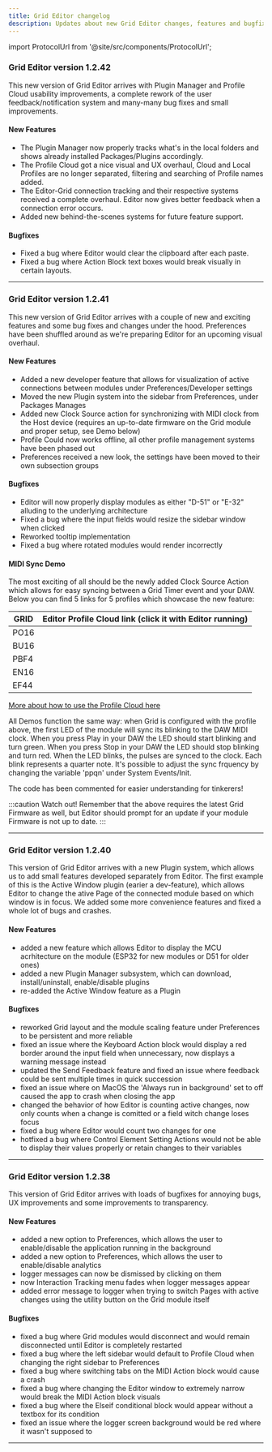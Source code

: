 ```yaml
---
title: Grid Editor changelog
description: Updates about new Grid Editor changes, features and bugfixes
---
```



import ProtocolUrl from '@site/src/components/ProtocolUrl';

### Grid Editor version 1.2.42

This new version of Grid Editor arrives with Plugin Manager and Profile Cloud usability improvements, a complete rework of the user feedback/notification system and many-many bug fixes and small improvements.  

#### New Features
- The Plugin Manager now properly tracks what's in the local folders and shows already installed Packages/Plugins accordingly.
- The Profile Cloud got a nice visual and UX overhaul, Cloud and Local Profiles are no longer separated, filtering and searching of Profile names added.
- The Editor-Grid connection tracking and their respective systems received a complete overhaul. Editor now gives better feedback when a connection error occurs.
- Added new behind-the-scenes systems for future feature support.

#### Bugfixes
- Fixed a bug where Editor would clear the clipboard after each paste.
- Fixed a bug where Action Block text boxes would break visually in certain layouts.








---


### Grid Editor version 1.2.41

This new version of Grid Editor arrives with a couple of new and exciting features and some bug fixes and changes under the hood. Preferences have been shuffled around as we're preparing Editor for an upcoming visual overhaul.

#### New Features
- Added a new developer feature that allows for visualization of active connections between modules under Preferences/Developer settings
- Moved the new Plugin system into the sidebar from Preferences, under Packages Manages
- Added new Clock Source action for synchronizing with MIDI clock from the Host device (requires an up-to-date firmware on the Grid module and proper setup, see Demo below)
- Profile Could now works offline, all other profile management systems have been phased out
- Preferences received a new look, the settings have been moved to their own subsection groups


#### Bugfixes
- Editor will now properly display modules as either "D-51" or "E-32" alluding to the underlying architecture
- Fixed a bug where the input fields would resize the sidebar window when clicked
- Reworked tooltip implementation
- Fixed a bug where rotated modules would render incorrectly


#### MIDI Sync Demo

The most exciting of all should be the newly added Clock Source Action which allows for easy syncing between a Grid Timer event and your DAW. Below you can find 5 links for 5 profiles which showcase the new feature:

<div style={{margin: '2em'}}>

| GRID | Editor Profile Cloud link (click it with Editor running)|
| ---- | ---------- |
| PO16 | <ProtocolUrl title="MIDI Sync Demo" protocolUrl="grid-editor://?profile-link=q8UZFp8iVXDXHQoKWKM3"/>  |
| BU16 | <ProtocolUrl title="MIDI Sync Demo" protocolUrl="grid-editor://?profile-link=ZJWuoN2CVC4GimzV2Ddc"/>  |
| PBF4 | <ProtocolUrl title="MIDI Sync Demo" protocolUrl="grid-editor://?profile-link=WbDCNOeOQT09ulnAHw2s"/>  |
| EN16 | <ProtocolUrl title="MIDI Sync Demo" protocolUrl="grid-editor://?profile-link=HTq8ZSkvFJKehvv7gOFU"/>  |
| EF44 | <ProtocolUrl title="MIDI Sync Demo" protocolUrl="grid-editor://?profile-link=ZaDqnPkLbMkWR9G4vu3m"/>  |

</div>

[More about how to use the Profile Cloud here](/docs/guides/guide/cloud.md)

All Demos function the same way: when Grid is configured with the profile above, the  first LED of the module will sync its blinking to the DAW MIDI clock.
When you press Play in your DAW the LED should start blinking and turn green.
When you press Stop in your DAW the LED should stop blinking and turn red.
When the LED blinks, the pulses are synced to the clock. Each blink represents a quarter note.
It's possible to adjust the sync frquency by changing the variable 'ppqn' under System Events/Init.

The code has been commented for easier understanding for tinkerers! 

:::caution Watch out!
Remember that the above requires the latest Grid Firmware as well, but Editor should prompt for an update if your module Firmware is not up to date.
:::



---

### Grid Editor version 1.2.40

This version of Grid Editor arrives with a new Plugin system, which allows us to add small features developed separately from Editor. The first example of this is the Active Window plugin (earier a dev-feature), which allows Editor to change the ative Page of the connected module based on which window is in focus.
We added some more convenience features and fixed a whole lot of bugs and crashes.


#### New Features
- added a new feature which allows Editor to display the MCU acrhitecture on the module (ESP32 for new modules or D51 for older ones)
- added a new Plugin Manager subsystem, which can download, install/uninstall, enable/disable plugins
- re-added the Active Window feature as a Plugin


#### Bugfixes
- reworked Grid layout and the module scaling feature under Preferences to be persistent and more reliable
- fixed an issue where the Keyboard Action block would display a red border around the input field when unnecessary, now displays a warning message instead
- updated the Send Feedback feature and fixed an issue where feedback could be sent multiple times in quick succession
- fixed an issue where on MacOS the 'Always run in background' set to off caused the app to crash when closing the app
- changed the behavior of how Editor is counting active changes, now only counts when a change is comitted or a field witch change loses focus
- fixed a bug where Editor would count two changes for one
- hotfixed a bug where Control Element Setting Actions would not be able to display their values properly or retain changes to their variables

---

### Grid Editor version 1.2.38

This version of Grid Editor arrives with loads of bugfixes for annoying bugs, UX improvements and some improvements to transparency.


#### New Features
- added a new option to Preferences, which allows the user to enable/disable the application running in the background
- added a new option to Preferences, which allows the user to enable/disable analytics
- logger messages can now be dismissed by clicking on them
- now Interaction Tracking menu fades when logger messages appear
- added error message to logger when trying to switch Pages with active changes using the utility button on the Grid module itself


#### Bugfixes
- fixed a bug where Grid modules would disconnect and would remain disconnected until Editor is completely restarted
- fixed a bug where the left sidebar would default to Profile Cloud when changing the right sidebar to Preferences
- fixed a bug where switching tabs on the MIDI Action block would cause a crash
- fixed a bug where changing the Editor window to extremely narrow would break the MIDI Action block visuals
- fixed a bug where the Elseif conditional block would appear without a textbox for its condition
- fixed an issue where the logger screen background would be red where it wasn't supposed to

---
